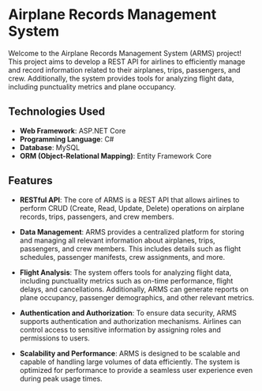 # Airplane Records Management System

Welcome to the Airplane Records Management System (ARMS) project! This project aims to develop a REST API for airlines to efficiently manage and record information related to their airplanes, trips, passengers, and crew. Additionally, the system provides tools for analyzing flight data, including punctuality metrics and plane occupancy.

## Technologies Used

- **Web Framework**: ASP.NET Core
- **Programming Language**: C#
- **Database**: MySQL
- **ORM (Object-Relational Mapping)**: Entity Framework Core

## Features

- **RESTful API**: The core of ARMS is a REST API that allows airlines to perform CRUD (Create, Read, Update, Delete) operations on airplane records, trips, passengers, and crew members.

- **Data Management**: ARMS provides a centralized platform for storing and managing all relevant information about airplanes, trips, passengers, and crew members. This includes details such as flight schedules, passenger manifests, crew assignments, and more.

- **Flight Analysis**: The system offers tools for analyzing flight data, including punctuality metrics such as on-time performance, flight delays, and cancellations. Additionally, ARMS can generate reports on plane occupancy, passenger demographics, and other relevant metrics.

- **Authentication and Authorization**: To ensure data security, ARMS supports authentication and authorization mechanisms. Airlines can control access to sensitive information by assigning roles and permissions to users.

- **Scalability and Performance**: ARMS is designed to be scalable and capable of handling large volumes of data efficiently. The system is optimized for performance to provide a seamless user experience even during peak usage times.